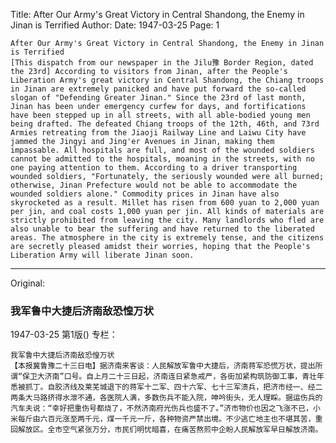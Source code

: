 Title: After Our Army's Great Victory in Central Shandong, the Enemy in Jinan is Terrified
Author:
Date: 1947-03-25
Page: 1

    After Our Army's Great Victory in Central Shandong, the Enemy in Jinan is Terrified
    [This dispatch from our newspaper in the Jilu豫 Border Region, dated the 23rd] According to visitors from Jinan, after the People's Liberation Army's great victory in Central Shandong, the Chiang troops in Jinan are extremely panicked and have put forward the so-called slogan of "Defending Greater Jinan." Since the 23rd of last month, Jinan has been under emergency curfew for days, and fortifications have been stepped up in all streets, with all able-bodied young men being drafted. The defeated Chiang troops of the 12th, 46th, and 73rd Armies retreating from the Jiaoji Railway Line and Laiwu City have jammed the Jingyi and Jing'er Avenues in Jinan, making them impassable. All hospitals are full, and most of the wounded soldiers cannot be admitted to the hospitals, moaning in the streets, with no one paying attention to them. According to a driver transporting wounded soldiers, "Fortunately, the seriously wounded were all burned; otherwise, Jinan Prefecture would not be able to accommodate the wounded soldiers alone." Commodity prices in Jinan have also skyrocketed as a result. Millet has risen from 600 yuan to 2,000 yuan per jin, and coal costs 1,000 yuan per jin. All kinds of materials are strictly prohibited from leaving the city. Many landlords who fled are also unable to bear the suffering and have returned to the liberated areas. The atmosphere in the city is extremely tense, and the citizens are secretly pleased amidst their worries, hoping that the People's Liberation Army will liberate Jinan soon.



<hr /> 

Original: 


### 我军鲁中大捷后济南敌恐惶万状

1947-03-25
第1版()
专栏：

    我军鲁中大捷后济南敌恐惶万状
    【本报冀鲁豫二十三日电】据济南来客谈：人民解放军鲁中大捷后，济南蒋军恐慌万状，提出所谓“保卫大济南”口号。自上月二十三日起，济南连日紧急戒严，各街加紧构筑防御工事，青壮年悉被抓丁。自胶济线及莱芜城退下的蒋军十二军、四十六军、七十三军溃兵，把济市经一、经二两条大马路挤得水泄不通，各医院人满，多数伤兵不能入院，呻吟街头，无人理睬。据运伤兵的汽车夫说：“幸好把重伤号都烧了，不然济南府光伤兵也盛不了。”济市物价也因之飞涨不已，小米每斤由六百元涨至两千元，煤一千元一斤，各种物资严禁出境。不少逃亡地主也不堪其苦，重回解放区。全市空气紧张万分，市民们明忧暗喜，在痛苦熬煎中企盼人民解放军早日解放济南。
